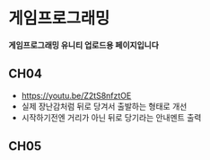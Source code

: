 # 게임프로그래밍
**게임프로그래밍 유니티 업로드용 페이지입니다**

## CH04
- https://youtu.be/Z2tS8nfztOE
- 실제 장난감처럼 뒤로 당겨서 출발하는 형태로 개선
- 시작하기전엔 거리가 아닌 뒤로 당기라는 안내멘트 출력
## CH05
